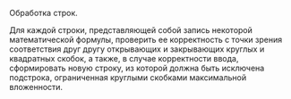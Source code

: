 Обработка строк.

Для каждой строки, представляющей собой запись некоторой
математической формулы, проверить ее корректность с точки зрения соответствия
друг другу открывающих и закрывающих круглых и квадратных скобок, а также, в
случае корректности ввода, сформировать новую строку, из которой должна быть
исключена подстрока, ограниченная круглыми скобками максимальной
вложенности.